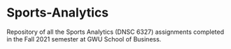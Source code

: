 # Sports-Analytics
Repository of all the Sports Analytics (DNSC 6327) assignments completed in the Fall 2021 semester at GWU School of Business.
